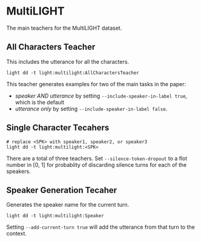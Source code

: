 # MultiLIGHT

The main teachers for the MultiLIGHT dataset.

## All Characters Teacher
This includes the utterance for all the characters.
```
light dd -t light:multilight:AllCharactersTeacher
```
This teacher generates examples for two of the main tasks in the paper:
* *speaker AND utterance* by setting `--include-speaker-in-label true`, which is the default
* *utterance only* by setting `--include-speaker-in-label false`.

## Single Character Tecahers
```
# replace <SPK> with speaker1, speaker2, or speaker3
light dd -t light:multilight:<SPK>
```
There are a total of three teachers.
Set `--silence-token-dropout` to a flot number in [0, 1] for probablity of discarding silence turns for each of the speakers.

## Speaker Generation Tecaher
Generates the speaker name for the current turn.
```
light dd -t light:multilight:Speaker
```
Setting `--add-current-turn true` will add the utterance from that turn to the context.